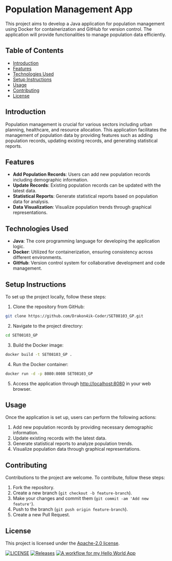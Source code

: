 # Population Management App

This project aims to develop a Java application for population management using Docker for containerization and GitHub for version control. The application will provide functionalities to manage population data efficiently.

## Table of Contents

- [Introduction](#introduction)
- [Features](#features)
- [Technologies Used](#technologies-used)
- [Setup Instructions](#setup-instructions)
- [Usage](#usage)
- [Contributing](#contributing)
- [License](#license)

## Introduction

Population management is crucial for various sectors including urban planning, healthcare, and resource allocation. This application facilitates the management of population data by providing features such as adding population records, updating existing records, and generating statistical reports.

## Features

- **Add Population Records**: Users can add new population records including demographic information.
- **Update Records**: Existing population records can be updated with the latest data.
- **Statistical Reports**: Generate statistical reports based on population data for analysis.
- **Data Visualization**: Visualize population trends through graphical representations.

## Technologies Used

- **Java**: The core programming language for developing the application logic.
- **Docker**: Utilized for containerization, ensuring consistency across different environments.
- **GitHub**: Version control system for collaborative development and code management.

## Setup Instructions

To set up the project locally, follow these steps:

1. Clone the repository from GitHub:

```bash
git clone https://github.com/Drakon4ik-Coder/SET08103_GP.git
```

2. Navigate to the project directory:

```bash
cd SET08103_GP
```

3. Build the Docker image:

```bash
docker build -t SET08103_GP .
```

4. Run the Docker container:

```bash
docker run -d -p 8080:8080 SET08103_GP
```

5. Access the application through [http://localhost:8080](http://localhost:8080) in your web browser.

## Usage

Once the application is set up, users can perform the following actions:

1. Add new population records by providing necessary demographic information.
2. Update existing records with the latest data.
3. Generate statistical reports to analyze population trends.
4. Visualize population data through graphical representations.

## Contributing

Contributions to the project are welcome. To contribute, follow these steps:

1. Fork the repository.
2. Create a new branch (`git checkout -b feature-branch`).
3. Make your changes and commit them (`git commit -am 'Add new feature'`).
4. Push to the branch (`git push origin feature-branch`).
5. Create a new Pull Request.

## License

This project is licensed under the [Apache-2.0 license](LICENSE).

[![LICENSE](https://img.shields.io/github/license/Drakon4ik-Coder/SET08103_GP.svg?style=flat-square)](https://github.com/Drakon4ik-Coder/SET08103_GP/blob/master/LICENSE)
[![Releases](https://img.shields.io/github/release/Drakon4ik-Coder/SET08103_GP.svg?style=flat-square)](https://github.com/Drakon4ik-Coder/SET08103_GP/releases)
[![A workflow for my Hello World App](https://github.com/Drakon4ik-Coder/SET08103_GP/actions/workflows/main.yml/badge.svg)](https://github.com/Drakon4ik-Coder/SET08103_GP/actions/workflows/main.yml)
